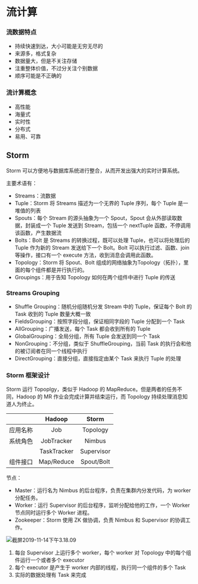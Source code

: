 # 流计算

### 流数据特点

* 持续快速到达，大小可能是无穷无尽的
* 来源多，格式复杂
* 数据量大，但是不关注存储
* 注重整体价值，不过分关注个别数据
* 顺序可能是不正确的



### 流计算概念

* 高性能
* 海量式
* 实时性
* 分布式
* 易用、可靠



## Storm

Storm 可以方便地与数据库系统进行整合，从而开发出强大的实时计算系统。

主要术语有：

* Streams：流数据
* Tuple：Storm 将 Streams 描述为一个无界的 Tuple 序列，每个 Tuple 是一堆值的列表
* Spouts：每个 Stream 的源头抽象为一个 Spout，Spout 会从外部读取数据，封装成一个 Tuple 发送到 Stream，包括一个 nextTuple 函数，不停调用该函数，产生数据流
* Bolts：Bolt 是 Streams 的转换过程，既可以处理 Tuple，也可以将处理后的 Tuple 作为新的 Stream 发送给下一个 Bolt。Bolt 可以执行过滤、函数、join 等操作，接口有一个 execute 方法，收到消息会调用此函数。
* Topology：Storm 将 Spout、Bolt 组成的网络抽象为Topology（拓扑），里面的每个组件都是并行执行的。
* Groupings：用于告知 Topology 如何在两个组件中进行 Tuple 的传送

### Streams Grouping

* Shuffle Grouping：随机分组随机分发 Stream 中的 Tuple，保证每个 Bolt 的 Task 收到的 Tuple 数量大概一致
* FieldsGrouping：按照字段分组，保证相同字段的 Tuple 分配到一个 Task
* AllGrouping：广播发送，每个 Task 都会收到所有的 Tuple
* GlobalGrouping：全局分组，所有 Tuple 会发送到同一个 Task
* NonGrouping：不分组，类似于 ShuffleGrouping，当前 Task 的执行会和他的被订阅者在同一个线程中执行
* DirectGrouping：直接分组，直接指定由某个 Task 来执行 Tuple 的处理

### Storm 框架设计

Storm 运行 Topoplgy，类似于 Hadoop 的 MapReduce。但是两者的任务不同，Hadoop 的 MR 作业会完成计算并结束运行，而 Topology 持续处理消息知道人为终止。

|          | **Hadoop**  | **Storm**  |
| :------: | :---------: | :--------: |
| 应用名称 |     Job     |  Topology  |
| 系统角色 | JobTracker  |   Nimbus   |
|          | TaskTracker | Supervisor |
| 组件接口 | Map/Reduce  | Spout/Bolt |

节点：

* Master：运行名为 Nimbus 的后台程序，负责在集群内分发代码，为 worker 分配任务。
* Worker：运行 Supervisor 的后台程序，监听分配给他的工作，一个 Worker 节点同时运行多个 Worker 进程。
* Zookeeper：Storm 使用 ZK 做协调，负责 Nimbus 和 Supervisor 的协调工作。

![截屏2019-11-14下午3.18.09](https://tva1.sinaimg.cn/large/006y8mN6ly1g8xlktkl6sj30bv09674s.jpg)

1. 每台 Supervisor 上运行多个 worker，每个 worker 对 Topology 中的每个组件运行一个或者多个 executor
2. 每个 executor 是产生于 worker 内部的线程，执行同一个组件的多个 Task
3. 实际的数据处理有 Task 来完成


